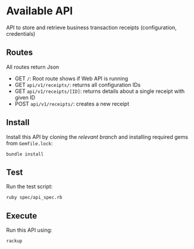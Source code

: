 # Available API

API to store and retrieve business transaction receipts (configuration, credentials)

## Routes

All routes return Json

- GET `/`: Root route shows if Web API is running
- GET `api/v1/receipts/`: returns all configuration IDs
- GET `api/v1/receipts/[ID]`: returns details about a single receipt with given ID
- POST `api/v1/receipts/`: creates a new receipt

## Install

Install this API by cloning the *relevant branch* and installing required gems from `Gemfile.lock`:

```shell
bundle install
```

## Test

Run the test script:

```shell
ruby spec/api_spec.rb
```

## Execute

Run this API using:

```shell
rackup
```